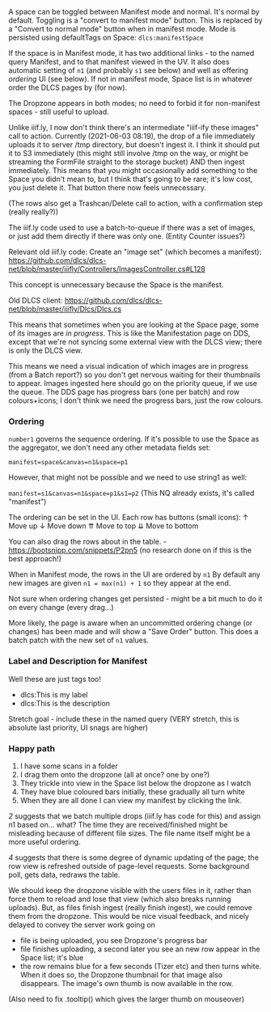 
A space can be toggled between Manifest mode and normal. It's normal by default. Toggling is a "convert to manifest mode" button. This is replaced by a "Convert to normal mode" button when in manifest mode. Mode is persisted using defaultTags on Space: `dlcs:manifestSpace`

If the space is in Manifest mode, it has two additional links - to the named query Manifest, and to that manifest viewed in the UV. It also does automatic setting of `n1` (and probably `s1` see below) and well as offering _ordering_ UI (see below). If not in manifest mode, Space list is in whatever order the DLCS pages by (for now).

The Dropzone appears in both modes; no need to forbid it for non-manifest spaces - still useful to upload.

Unlike iiif.ly, I now don't think there's an intermediate "iiif-ify these images" call to action. Currently (2021-06-03 08:19), the drop of a file immediately uploads it to server /tmp directory, but doesn't ingest it. I think it should put it to S3 immediately (this might still involve /tmp on the way, or might be streaming the FormFile straight to the storage bucket) AND then ingest immediately. This means that you might occasionally add something to the Space you didn't mean to, but I think that's going to be rare; it's low cost, you just delete it. That button there now feels unnecessary.

(The rows also get a Trashcan/Delete call to action, with a confirmation step (really really?))

The iiif.ly code used to use a batch-to-queue if there was a set of images, or just add them directly if there was only one. (Entity Counter issues?)

Relevant old iiif.ly code:
Create an "image set" (which becomes a manifest):
https://github.com/dlcs/dlcs-net/blob/master/iiifly/Controllers/ImagesController.cs#L128

This concept is unnecessary because the Space is the manifest.

Old DLCS client:
https://github.com/dlcs/dlcs-net/blob/master/iiifly/Dlcs/Dlcs.cs

This means that sometimes when you are looking at the Space page, some of its images are _in progress_.
This is like the Manifestation page on DDS, except that we're not syncing some external view with the DLCS view; there is only the DLCS view.

This means we need a visual indication of which images are in progress (from a Batch report?) so you don't get nervous waiting for their thumbnails to appear. Images ingested here should go on the priority queue, if we use the queue. The DDS page has progress bars (one per batch) and row colours+icons; I don't think we need the progress bars, just the row colours.

### Ordering

`number1` governs the sequence ordering. If it's possible to use the Space as the aggregator, we don't need any other metadata fields set:

`manifest=space&canvas=n1&space=p1`

However, that might not be possible and we need to use string1 as well:

`manifest=s1&canvas=n1&space=p1&s1=p2` (This NQ already exists, it's called "manifest")

The ordering can be set in the UI. Each row has buttons (small icons):
↑ Move up
↓ Move down
⇈ Move to top
⇊ Move to bottom

You can also drag the rows about in the table. - https://bootsnipp.com/snippets/P2pn5
(no research done on if this is the best approach!)

When in Manifest mode, the rows in the UI are ordered by `n1`
By default any new images are given `n1 = max(n1) + 1` so they appear at the end.

Not sure when ordering changes get persisted - might be a bit much to do it on every change (every drag...)

More likely, the page is aware when an uncommitted ordering change (or changes) has been made and will show a "Save Order" button.
This does a batch patch with the new set of `n1` values.

### Label and Description for Manifest

Well these are just tags too!
 - dlcs:This is my label
 - dlcs:This is the description

Stretch goal - include these in the named query (VERY stretch, this is absolute last priority, UI snags are higher)

### Happy path

1. I have some scans in a folder
2. I drag them onto the dropzone (all at once? one by one?)
3. They trickle into view in the Space list below the dropzone as I watch
4. They have blue coloured bars initially, these gradually all turn white
5. When they are all done I can view my manifest by clicking the link.

*2* suggests that we batch multiple drops (iiif.ly has code for this) and assign n1 based on... what? The time they are received/finished might be misleading because of different file sizes. The file name itself might be a more useful ordering.

*4* suggests that there is some degree of dynamic updating of the page; the row view is refreshed outside of page-level requests. Some background poll, gets data, redraws the table.

We should keep the dropzone visible with the users files in it, rather than force them to reload and lose that view (which also breaks running uploads).
But, as files finish ingest (really finish ingest), we could remove them from the dropzone. This would be nice visual feedback, and nicely delayed to convey the server work going on 

* file is being uploaded, you see Dropzone's progress bar
* file finishes uploading, a second later you see an new row appear in the Space list; it's blue
* the row remains blue for a few seconds (Tizer etc) and then turns white. When it does so, the Dropzone thumbnail for that image also disappears. The image's own thumb is now available in the row.


(Also need to fix .tooltip() which gives the larger thumb on mouseover)
